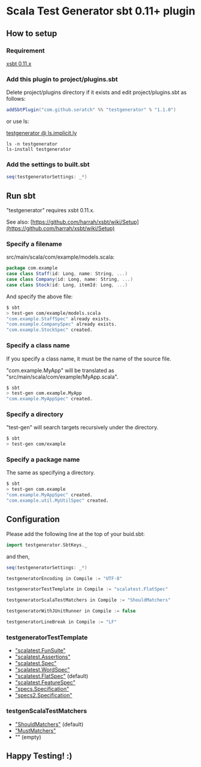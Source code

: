 # Scala Test Generator sbt 0.11+ plugin 

## How to setup

### Requirement

[xsbt 0.11.x](https://github.com/harrah/xsbt)

### Add this plugin to project/plugins.sbt

Delete project/plugins directory if it exists and edit project/plugins.sbt as follows:

```scala
addSbtPlugin("com.github.seratch" %% "testgenerator" % "1.1.0")
```

or use ls:

[testgenerator @ ls.implicit.ly](http://ls.implicit.ly/seratch/testgenerator)

```
ls -n testgenerator
ls-install testgenerator
```

### Add the settings to built.sbt

```scala
seq(testgeneratorSettings: _*)
```


## Run sbt

"testgenerator" requires xsbt 0.11.x.

See also: [https://github.com/harrah/xsbt/wiki/Setup](https://github.com/harrah/xsbt/wiki/Setup)

### Specify a filename

src/main/scala/com/example/models.scala:

```scala
package com.example
case class Staff(id: Long, name: String, ...)
case class Company(id: Long, name: String, ...)
case class Stock(id: Long, itemId: Long, ...)
```

And specify the above file:

```sh
$ sbt
> test-gen com/example/models.scala
"com.example.StaffSpec" already exists.
"com.example.CompanySpec" already exists.
"com.example.StockSpec" created.
```

### Specify a class name

If you specify a class name, it must be the name of the source file.

"com.example.MyApp" will be translated as "src/main/scala/com/example/MyApp.scala".

```sh
$ sbt
> test-gen com.example.MyApp
"com.example.MyAppSpec" created.
```

### Specify a directory

"test-gen" will search targets recursively under the directory.

```sh
$ sbt
> test-gen com/example
```

### Specify a package name

The same as specifying a directory.

```sh
$ sbt
> test-gen com.example
"com.example.MyAppSpec" created.
"com.example.util.MyUtilSpec" created.
```

## Configuration

Please add the following line at the top of your buid.sbt:

```scala
import testgenerator.SbtKeys._
```

and then,

```scala
seq(testgeneratorSettings: _*)

testgeneratorEncoding in Compile := "UTF-8"

testgeneratorTestTemplate in Compile := "scalatest.FlatSpec"

testgeneratorScalaTestMatchers in Compile := "ShouldMatchers"

testgeneratorWithJUnitRunner in Compile := false 

testgeneratorLineBreak in Compile := "LF"
```

### testgeneratorTestTemplate

- ["scalatest.FunSuite"](http://www.scalatest.org/scaladoc/1.6.1/#org.scalatest.FunSuite)
- ["scalatest.Assertions"](http://www.scalatest.org/scaladoc/1.6.1/#org.scalatest.Assertions)
- ["scalatest.Spec"](http://www.scalatest.org/scaladoc/1.6.1/#org.scalatest.Spec)
- ["scalatest.WordSpec"](http://www.scalatest.org/scaladoc/1.6.1/#org.scalatest.WordSpec)
- ["scalatest.FlatSpec"](http://www.scalatest.org/scaladoc/1.6.1/#org.scalatest.FlatSpec) (default)
- ["scalatest.FeatureSpec"](http://www.scalatest.org/scaladoc/1.6.1/#org.scalatest.FeatureSpec)
- ["specs.Specification"](http://code.google.com/p/specs/wiki/DeclareSpecifications)
- ["specs2.Specification"](http://etorreborre.github.com/specs2/guide/org.specs2.guide.QuickStart.html#Quick+Start)

### testgenScalaTestMatchers

- ["ShouldMatchers"](http://www.scalatest.org/scaladoc/1.6.1/#org.scalatest.matchers.ShouldMatchers) (default)
- ["MustMatchers"](http://www.scalatest.org/scaladoc/1.6.1/#org.scalatest.matchers.MustMatchers)
- "" (empty)


## Happy Testing! :)

